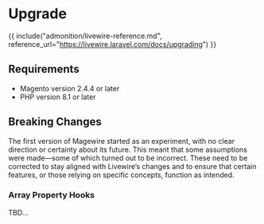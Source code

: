 # Upgrade

{{ include("admonition/livewire-reference.md", reference_url="https://livewire.laravel.com/docs/upgrading") }}

## Requirements

- Magento version 2.4.4 or later
- PHP version 8.1 or later

## Breaking Changes

The first version of Magewire started as an experiment, with no clear direction or certainty about its future.
This meant that some assumptions were made—some of which turned out to be incorrect. These need to be corrected to stay
aligned with Livewire’s changes and to ensure that certain features, or those relying on specific concepts, function as intended. 

### Array Property Hooks
TBD...
